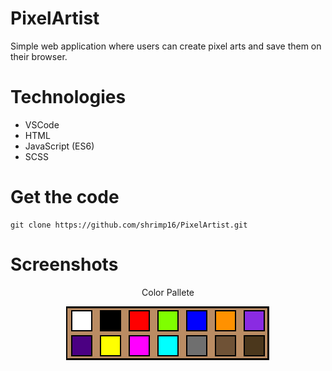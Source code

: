 # PixelArtist

Simple web application where users can create pixel arts and save them on their browser.

# Technologies
  - VSCode
  - HTML
  - JavaScript (ES6)
  - SCSS

# Get the code

```
git clone https://github.com/shrimp16/PixelArtist.git
```

# Screenshots

<p align="center">
 Color Pallete
</p>

<p align="center">
  <img src="./Screenshots/Screenshot_1.png">
</p>
